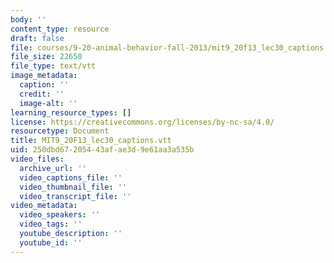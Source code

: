 ```yaml
---
body: ''
content_type: resource
draft: false
file: courses/9-20-animal-behavior-fall-2013/mit9_20f13_lec30_captions.vtt
file_size: 22650
file_type: text/vtt
image_metadata:
  caption: ''
  credit: ''
  image-alt: ''
learning_resource_types: []
license: https://creativecommons.org/licenses/by-nc-sa/4.0/
resourcetype: Document
title: MIT9_20F13_lec30_captions.vtt
uid: 250dbd67-2054-43af-ae3d-9e61aa3a535b
video_files:
  archive_url: ''
  video_captions_file: ''
  video_thumbnail_file: ''
  video_transcript_file: ''
video_metadata:
  video_speakers: ''
  video_tags: ''
  youtube_description: ''
  youtube_id: ''
---
```

